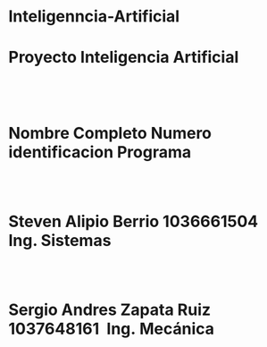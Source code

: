 # Inteligenncia-Artificial
<h1>Proyecto Inteligencia Artificial<h1/>
  <br>
<p>Nombre Completo            Numero identificacion    Programa    </p>    <br>
<p>Steven Alipio Berrio         1036661504             Ing. Sistemas </p> <br> 
<p>Sergio Andres Zapata Ruiz    1037648161             Ing. Mecánica </p>
